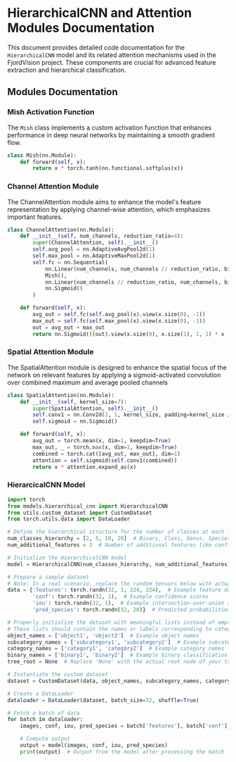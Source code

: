 # HierarchicalCNN and Attention Modules Documentation

This document provides detailed code documentation for the `HierarchicalCNN` model and its related attention mechanisms used in the FjordVision project. These components are crucial for advanced feature extraction and hierarchical classification.

## Modules Documentation

### Mish Activation Function

The `Mish` class implements a custom activation function that enhances performance in deep neural networks by maintaining a smooth gradient flow.

```python
class Mish(nn.Module):
    def forward(self, x):
        return x * torch.tanh(nn.functional.softplus(x))
```

### Channel Attention Module

The ChannelAttention module aims to enhance the model's feature representation by applying channel-wise attention, which emphasizes important features.

```python
class ChannelAttention(nn.Module):
    def __init__(self, num_channels, reduction_ratio=4):
        super(ChannelAttention, self).__init__()
        self.avg_pool = nn.AdaptiveAvgPool2d(1)
        self.max_pool = nn.AdaptiveMaxPool2d(1)
        self.fc = nn.Sequential(
            nn.Linear(num_channels, num_channels // reduction_ratio, bias=False),
            Mish(),
            nn.Linear(num_channels // reduction_ratio, num_channels, bias=False),
            nn.Sigmoid()
        )

    def forward(self, x):
        avg_out = self.fc(self.avg_pool(x).view(x.size(0), -1))
        max_out = self.fc(self.max_pool(x).view(x.size(0), -1))
        out = avg_out + max_out
        return nn.Sigmoid()(out).view(x.size(0), x.size(1), 1, 1) * x

```

### Spatial Attention Module

The SpatialAttention module is designed to enhance the spatial focus of the network on relevant features by applying a sigmoid-activated convolution over combined maximum and average pooled channels

```python
class SpatialAttention(nn.Module):
    def __init__(self, kernel_size=7):
        super(SpatialAttention, self).__init__()
        self.conv1 = nn.Conv2d(2, 1, kernel_size, padding=kernel_size // 2, bias=False)
        self.sigmoid = nn.Sigmoid()

    def forward(self, x):
        avg_out = torch.mean(x, dim=1, keepdim=True)
        max_out, _ = torch.max(x, dim=1, keepdim=True)
        combined = torch.cat([avg_out, max_out], dim=1)
        attention = self.sigmoid(self.conv1(combined))
        return x * attention.expand_as(x)
```

### HierarcicalCNN Model

```python
import torch
from models.hierarchical_cnn import HierarchicalCNN
from utils.custom_dataset import CustomDataset
from torch.utils.data import DataLoader

# Define the hierarchical structure for the number of classes at each level
num_classes_hierarchy = [2, 5, 10, 20]  # Binary, Class, Genus, Species levels
num_additional_features = 3  # Number of additional features like confidence or IOU

# Initialize the HierarchicalCNN model
model = HierarchicalCNN(num_classes_hierarchy, num_additional_features)

# Prepare a sample dataset
# Note: In a real scenario, replace the random tensors below with actual feature data and metadata.
data = {'features': torch.randn(32, 3, 224, 224),  # Example feature data (batch size, channels, H, W)
        'conf': torch.randn(32, 1),  # Example confidence scores
        'iou': torch.randn(32, 1),  # Example intersection-over-union scores
        'pred_species': torch.randn(32, 20)}  # Predicted probabilities for 20 species

# Properly initialize the dataset with meaningful lists instead of empty ones.
# These lists should contain the names or labels corresponding to categories at each hierarchical level.
object_names = ['object1', 'object2']  # Example object names
subcategory_names = ['subcategory1', 'subcategory2']  # Example subcategory names
category_names = ['category1', 'category2']  # Example category names
binary_names = ['binary1', 'binary2']  # Example binary classification names
tree_root = None  # Replace 'None' with the actual root node of your taxonomy structure if available.

# Instantiate the custom dataset
dataset = CustomDataset(data, object_names, subcategory_names, category_names, binary_names, tree_root)

# Create a DataLoader
dataloader = DataLoader(dataset, batch_size=32, shuffle=True)

# Fetch a batch of data
for batch in dataloader:
    images, conf, iou, pred_species = batch['features'], batch['conf'], batch['iou'], batch['pred_species']

    # Compute output
    output = model(images, conf, iou, pred_species)
    print(output)  # Output from the model after processing the batch

```